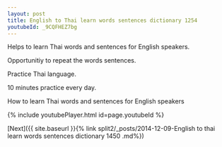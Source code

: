 ```yaml
---
layout: post
title: English to Thai learn words sentences dictionary 1254 
youtubeId: _9CQFHEZ7bg
---
```

 
 
Helps to learn Thai words and sentences for English speakers.

Opportunitiy to repeat the words sentences. 

Practice Thai language. 
 
10 minutes practice every day. 
 
How to learn Thai words and sentences for English speakers 
 
{% include youtubePlayer.html id=page.youtubeId %}
 
 
[Next]({{ site.baseurl }}{% link  split2/_posts/2014-12-09-English to thai learn words sentences dictionary 1450 .md%})
 
